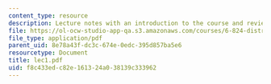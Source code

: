 ```yaml
---
content_type: resource
description: Lecture notes with an introduction to the course and review of O/S.
file: https://ol-ocw-studio-app-qa.s3.amazonaws.com/courses/6-824-distributed-computer-systems-engineering-spring-2006/f8c433edc82e161324a038139c333962_lec1.pdf
file_type: application/pdf
parent_uid: 8e78a43f-dc3c-674e-0edc-395d857ba5e6
resourcetype: Document
title: lec1.pdf
uid: f8c433ed-c82e-1613-24a0-38139c333962
---
```

